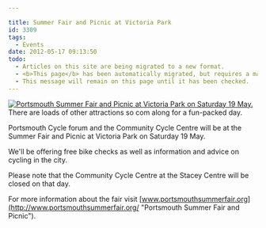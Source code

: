 ```yaml
---

title: Summer Fair and Picnic at Victoria Park
id: 3309
tags:
  - Events
date: 2012-05-17 09:13:50
todo:
  - Articles on this site are being migrated to a new format.
  - <b>This page</b> has been automatically migrated, but requires a manual check-&amp;-tune to ensure the format and links all work as expected.
  - This message will remain on this page until it has been checked.
---
```



[![Portsmouth Summer Fair and Picnic at Victoria Park on Saturday 19 May.](http://www.pompeybug.co.uk/wp-content/uploads/2012/05/PSF_2012_Web_banner.jpg "Portsmouth Summer Fair and Picnic")](http://www.pompeybug.co.uk/wp-content/uploads/2012/05/PSF_2012_Web_banner.jpg)There are loads of other attractions so com along for a fun-packed day.

Portsmouth Cycle forum and the Community Cycle Centre will be at the Summer Fair and Picnic at Victoria Park on Saturday 19 May.

We'll be offering free bike checks as well as information and advice on cycling in the city.

Please note that the Community Cycle Centre at the Stacey Centre will be closed on that day.

For more information about the fair visit [www.portsmouthsummerfair.org](http://www.portsmouthsummerfair.org/ "Portsmouth Summer Fair and Picnic").

&nbsp;